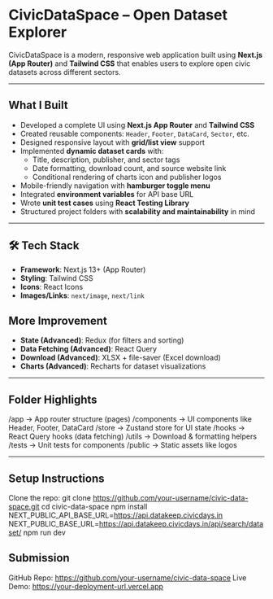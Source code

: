 # CivicDataSpace – Open Dataset Explorer

CivicDataSpace is a modern, responsive web application built using **Next.js (App Router)** and **Tailwind CSS** that enables users to explore open civic datasets across different sectors.

---

## What I Built

- Developed a complete UI using **Next.js App Router** and **Tailwind CSS**
- Created reusable components: `Header`, `Footer`, `DataCard`, `Sector`, etc.
- Designed responsive layout with **grid/list view** support
- Implemented **dynamic dataset cards** with:
  - Title, description, publisher, and sector tags
  - Date formatting, download count, and source website link
  - Conditional rendering of charts icon and publisher logos
- Mobile-friendly navigation with **hamburger toggle menu**
- Integrated **environment variables** for API base URL
- Wrote **unit test cases** using **React Testing Library**
- Structured project folders with **scalability and maintainability** in mind

---

## 🛠 Tech Stack

- **Framework**: Next.js 13+ (App Router)
- **Styling**: Tailwind CSS
- **Icons**: React Icons
- **Images/Links**: `next/image`, `next/link`

## More Improvement

- **State (Advanced)**: Redux (for filters and sorting)
- **Data Fetching (Advanced)**: React Query
- **Download (Advanced)**: XLSX + file-saver (Excel download)
- **Charts (Advanced)**: Recharts for dataset visualizations

---

## Folder Highlights

/app → App router structure (pages)
/components → UI components like Header, Footer, DataCard
/store → Zustand store for UI state
/hooks → React Query hooks (data fetching)
/utils → Download & formatting helpers
/tests → Unit tests for components
/public → Static assets like logos

---

## Setup Instructions

Clone the repo:
git clone https://github.com/your-username/civic-data-space.git
cd civic-data-space
npm install
NEXT_PUBLIC_API_BASE_URL=https://api.datakeep.civicdays.in
NEXT_PUBLIC_BASE_URL=https://api.datakeep.civicdays.in/api/search/dataset/
npm run dev

## Submission

GitHub Repo: https://github.com/your-username/civic-data-space
Live Demo: https://your-deployment-url.vercel.app

```

```
